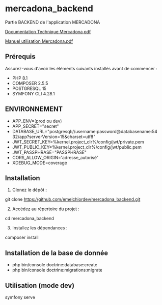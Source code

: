 # mercadona_backend

Partie BACKEND de l'application MERCADONA

[Documentation Technique Mercadona.pdf](https://github.com/emelchiordev/mercadona_front/files/11517382/Documentation.Technique.Mercadona.pdf)


[Manuel utilisation Mercadona.pdf](https://github.com/emelchiordev/mercadona_front/files/11517384/Manuel.utilisation.Mercadona.pdf)


## Prérequis

Assurez-vous d'avoir les éléments suivants installés avant de commencer :

- PHP 8.1
- COMPOSER 2.5.5
- POSTGRESQL 15
- SYMFONY CLI 4.28.1

## ENVIRONNEMENT

- APP_ENV=(prod ou dev)
- APP_SECRET="secret"
- DATABASE_URL="postgresql://username:password@databasename:5432/app?serverVersion=15&charset=utf8"
- JWT_SECRET_KEY=%kernel.project_dir%/config/jwt/private.pem
- JWT_PUBLIC_KEY=%kernel.project_dir%/config/jwt/public.pem
- JWT_PASSPHRASE="PASSPHRASE"
- CORS_ALLOW_ORIGIN='adresse_autorisé'
- XDEBUG_MODE=coverage

## Installation

1. Clonez le dépôt :

git clone https://github.com/emelchiordev/mercadona_backend.git

2. Accédez au répertoire du projet :

cd mercadona_backend

3. Installez les dépendances :

composer install

## Installation de la base de donnée

- php bin/console doctrine:database:create
- php bin/console doctrine:migrations:migrate


## Utilisation (mode dev)

symfony serve
